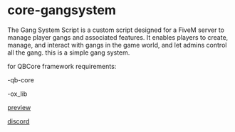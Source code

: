 # core-gangsystem
The Gang System Script is a custom script designed for a FiveM server to manage player gangs and associated features. It enables players to create, manage, and interact with gangs in the game world, and let admins control all the gang. this is a simple gang system.

for QBCore framework
requirements:

-qb-core

-ox_lib

[preview](https://streamable.com/fdie81)


[discord](https://discord.gg/k8XNJbD4T7)


